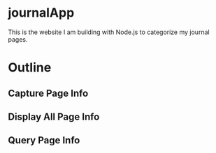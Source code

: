 # journalApp
This is the website I am building with Node.js to categorize my journal pages.
 
# Outline
## Capture Page Info
## Display All Page Info
## Query Page Info
